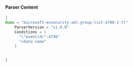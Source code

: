 #### Parser Content
```Java
{
Name = "microsoft-evsecurity-xml-group-list-4798-2-tl"
    ParserVersion = "v1.0.0"
    Conditions = [
      "\"eventid\":4798"
      "<data name"
    ]
  

}
```
